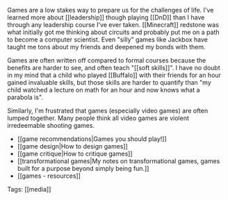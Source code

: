 Games are a low stakes way to prepare us for the challenges of life. I've learned more about [[leadership]] though playing [[DnD]] than I have through any leadership course I've ever taken. [[Minecraft]] redstone was what initially got me thinking about circuits and probably put me on a path to become a computer scientist. Even "silly" games like Jackbox have taught me tons about my friends and deepened my bonds with them.

Games are often written off compared to formal courses because the benefits are harder to see, and often teach "[[soft skills]]". I have no doubt in my mind that a child who played [[Buffalo]] with their friends for an hour gained invaluable skills, but those skills are harder to quantify than "my child watched a lecture on math for an hour and now knows what a parabola is".

Similarly, I'm frustrated that games (especially video games) are often lumped together. Many people think all video games are violent irredeemable shooting games.

 - [[game recommendations|Games you should play!]]
 - [[game design|How to design games]]
 - [[game critique|How to critique games]]
 - [[transformational games|My notes on transformational games, games built for a purpose beyond simply being fun.]]
 - [[games - resources]]

Tags: [[media]]
